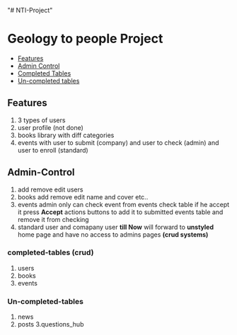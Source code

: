 "# NTI-Project" 
 
# Geology to people Project


* [Features](#Features)
* [Admin Control](#Admin-Control)
* [Completed Tables](#completed-tables)
* [Un-completed tables](#Un-completed-tables)



## Features
1. 3 types of users 
2. user profile (not done)
3. books library with diff categories
4. events with user to submit (company) and user to check (admin) and user to enroll (standard)


## Admin-Control 

1. add remove edit users
2. books add remove edit name and cover etc..
3. events admin only can check event from events check table if he accept it press **Accept** actions buttons to add it to submitted events table and remove it from checking
4. standard user and comapany user **till Now** will forward to **unstyled** home page and have no access to admins pages **(crud systems)**

### completed-tables (crud)

1. users
2. books
3. events



### Un-completed-tables 

1. news
2. posts
3.questions_hub
